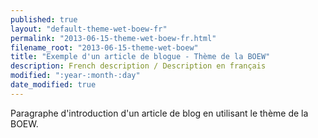 ```yaml
---
published: true
layout: "default-theme-wet-boew-fr"
permalink: "2013-06-15-theme-wet-boew-fr.html"
filename_root: "2013-06-15-theme-wet-boew"
title: "Exemple d'un article de blogue - Thème de la BOEW"
description: French description / Description en français
modified: ":year-:month-:day"
date_modified: true
---
```


Paragraphe d'introduction d'un article de blog en utilisant le thème de la BOEW.
